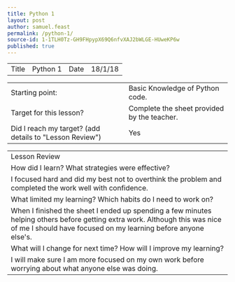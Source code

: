 ```yaml
---
title: Python 1
layout: post
author: samuel.feast
permalink: /python-1/
source-id: 1-1TLH0Tz-GH9FHpypX69Q6nfvXAJ2bWLGE-HUweKP6w
published: true
---
```

<table>
  <tr>
    <td>Title</td>
    <td>Python 1</td>
    <td>Date</td>
    <td>18/1/18</td>
  </tr>
</table>


<table>
  <tr>
    <td>Starting point:</td>
    <td>Basic Knowledge of Python code.</td>
  </tr>
  <tr>
    <td>Target for this lesson?</td>
    <td>Complete the sheet provided by the teacher.</td>
  </tr>
  <tr>
    <td>Did I reach my target? 
(add details to "Lesson Review")</td>
    <td>Yes</td>
  </tr>
</table>


<table>
  <tr>
    <td>Lesson Review</td>
  </tr>
  <tr>
    <td>How did I learn? What strategies were effective? </td>
  </tr>
  <tr>
    <td>I focused hard and did my best not to overthink the problem and completed the work well with confidence.</td>
  </tr>
  <tr>
    <td>What limited my learning? Which habits do I need to work on? </td>
  </tr>
  <tr>
    <td>When I finished the sheet I ended up spending a few minutes helping others before getting extra work. Although this was nice of me I should have focused on my learning before anyone else's.</td>
  </tr>
  <tr>
    <td>What will I change for next time? How will I improve my learning?</td>
  </tr>
  <tr>
    <td>I will make sure I am more focused on my own work before worrying about what anyone else was doing.</td>
  </tr>
</table>


